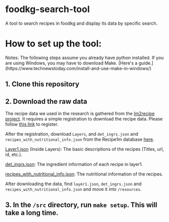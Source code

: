 <h1>foodkg-search-tool </h1>
A tool to search recipes in foodkg and display its data by specific search. 

<h1>How to set up the tool: </h1>
Notes: The following steps assume you already have python installed.
If you are using Windows, you may have to download Make. [Here's a guide.](https://www.technewstoday.com/install-and-use-make-in-windows/)

<h2>1. Clone this repository </h2>
<h2>2. Download the raw data </h2>

  The recipe data we used in the research is gathered from the [Im2recipe project](http://im2recipe.csail.mit.edu/). 
  It requires a simple registration to download the recipe data. Please follow [this link](http://im2recipe.csail.mit.edu/dataset/register/) to register.

  After the registration, download <code>Layers</code>, and <code>det_ingrs.json</code> and <code>recipes_with_nutritional_info.json</code> from the Recipe1m database [here](http://im2recipe.csail.mit.edu/dataset/download/). 

  [Layer1.json](http://data.csail.mit.edu/im2recipe/recipe1M_layers.tar.gz) (Inside Layers): The basic descriptions of the recipes (Titles, url, id, etc.).

  [det_ingrs.json](http://data.csail.mit.edu/im2recipe/det_ingrs.json): The ingredient information of each recipe in layer1.

  [recipes_with_nutritional_info.json](http://data.csail.mit.edu/im2recipe/recipes_with_nutritional_info.json): The nutritional information of the recipes.

  After downloading the data, find <code>layer1.json</code>, <code>det_ingrs.json</code> and <code>recipes_with_nutritional_info.json</code> and move it into <code>/resources</code>.

<h2>3. In the <code>/src</code> directory, run <code>make setup</code>. This will take a long time. </h2>
